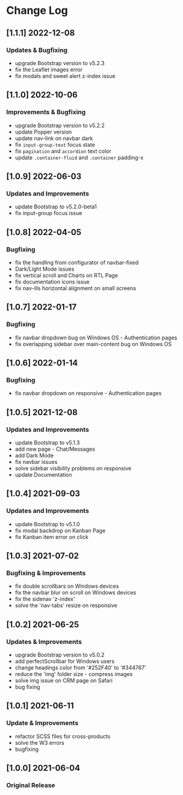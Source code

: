 # Change Log

## [1.1.1] 2022-12-08
### Updates & Bugfixing
- upgrade Bootstrap version to v5.2.3
- fix the Leaflet images error
- fix modals and sweet alert z-index issue

## [1.1.0] 2022-10-06
### Improvements & Bugfixing
- upgrade Bootstrap version to v5.2.2
- update Popper version
- update nav-link on navbar dark
- fix `input-group-text` focus state
- fix `pagination` and `accordion` text color
- update `.container-fluid` and `.container` padding-x

## [1.0.9] 2022-06-03
### Updates and Improvements
- update Bootstrap to v5.2.0-beta1
- fix input-group focus issue

## [1.0.8] 2022-04-05
### Bugfixing
- fix the handling from configurator of navbar-fixed
- Dark/Light Mode issues
- fix vertical scroll and Charts on RTL Page
- fix documentation icons issue
- fix nav-ills horizontal alignment on small screens

## [1.0.7] 2022-01-17
### Bugfixing
- fix navbar dropdown bug on Windows OS - Authentication pages
- fix overlapping sidebar over main-content bug on Windows OS

## [1.0.6] 2022-01-14
### Bugfixing
- fix navbar dropdown on responsive - Authentication pages

## [1.0.5] 2021-12-08
### Updates and Improvements
- update Bootstrap to v5.1.3
- add new page - Chat/Messages
- add Dark Mode
- fix navbar issues
- solve sidebar visibility problems on responsive
- update Documentation

## [1.0.4] 2021-09-03
### Updates and Improvements
- update Bootstrap to v5.1.0
- fix modal backdrop on Kanban Page
- fix Kanban item error on click

## [1.0.3] 2021-07-02
### Bugfixing & Improvements
- fix double scrollbars on Windows devices
- fix the navbar blur on scroll on Windows devices
- fix the sidenav 'z-index'
- solve the 'nav-tabs' resize on responsive

## [1.0.2] 2021-06-25
### Updates & Improvements
- upgrade Bootstrap version to v5.0.2
- add perfectScrollbar for Windows users
- change headings color from '#252F40' to '#344767'
- reduce the 'img' folder size - compress images
- solve img issue on CRM page on Safari
- bug fixing

## [1.0.1] 2021-06-11
### Update & Improvements
- refactor SCSS files for cross-products
- solve the W3 errors
- bugfixing

## [1.0.0] 2021-06-04
### Original Release
